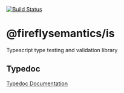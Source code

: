 [![Build Status](https://travis-ci.org/fireflysemantics/is.svg?branch=master)](https://travis-ci.org/fireflysemantics/is)

# @fireflysemantics/is

Typescript type testing and validation library

## Typedoc

[Typedoc Documentation](https://fireflysemantics.github.io/is/doc/index.html)
